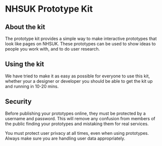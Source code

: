 # NHSUK Prototype Kit

## About the kit
The prototype kit provides a simple way to make interactive prototypes that look like pages on NHSUK. These prototypes can be used to show ideas to people you work with, and to do user research.

## Using the kit
We have tried to make it as easy as possible for everyone to use this kit, whether your a designer or developer you should be able to get the kit up and running in 10-20 mins.

## Security
Before publishing your prototypes online, they must be protected by a username and password. This will remove any confusion from members of the public finding your prototypes and mistaking them for real services.

You must protect user privacy at all times, even when using prototypes. Always make sure you are handling user data appropriately.
